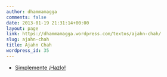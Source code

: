 ```yaml
---
author: dhammamagga
comments: false
date: 2013-01-19 21:31:14+00:00
layout: page
link: https://dhammamagga.wordpress.com/textos/ajahn-chah/
slug: ajahn-chah
title: Ajahn Chah
wordpress_id: 35
---
```



	
  * [Simplemente ¡Hazlo!](http://dhammamagga.wordpress.com/textos/ajahn-chah/hazlo/)


